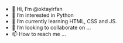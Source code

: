 - 👋 Hi, I’m @oktayirfan
- 👀 I’m interested in Python
- 🌱 I’m currently learning HTML, CSS and JS.
- 💞️ I’m looking to collaborate on ...
- 📫 How to reach me ...

<!---
oktayirfan/oktayirfan is a ✨ special ✨ repository because its `README.md` (this file) appears on your GitHub profile.
You can click the Preview link to take a look at your changes.
--->
